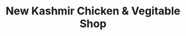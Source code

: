 ---
title: "New Kashmir Chicken & Vegitable Shop"
url: /karachi/new-kashmir-chicken-and-vegitable-shop/
shop: butcher
---